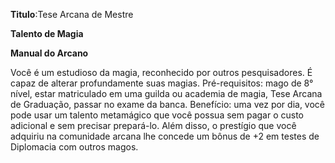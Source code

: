 **Titulo**:Tese Arcana de Mestre

**Talento de Magia**

**Manual do Arcano**

 Você é um estudioso da magia, reconhecido por outros pesquisadores. É capaz de alterar profundamente suas magias. Pré-requisitos: mago de 8° nível, estar matriculado em uma guilda ou academia de magia, Tese Arcana de Graduação, passar no exame da banca. Benefício: uma vez por dia, você pode usar um talento metamágico que você possua sem pagar o custo adicional e sem precisar prepará-lo. Além disso, o prestígio que você adquiriu na comunidade arcana lhe concede um bônus de +2 em testes de Diplomacia com outros magos.